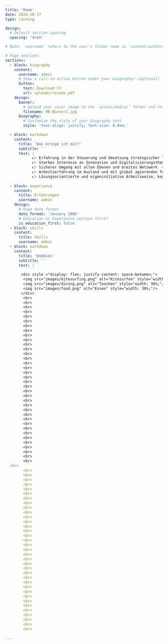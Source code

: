 ```yaml
---
title: 'Home'
date: 2024-10-17
type: landing

design:
  # Default section spacing
  spacing: "4rem"

# Note: `username` refers to the user's folder name in `content/authors/`

# Page sections
sections:
  - block: biography
    content:
      username: admin
      # Show a call-to-action button under your biography? (optional)
      button:
        text: Download CV
        url: uploads/resume.pdf
    design:
      banner:
        # Upload your cover image to the `assets/media/` folder and reference it here
        filename: MB-Banner2.jpg
      biography:
        # Customize the style of your biography text
        style: 'text-align: justify; font-size: 0.8em;'

  - block: markdown
    content:
      title: 'Was bringe ich mit?'
      subtitle: ''
      text: | 
            👉 Erfahrung in der Steuerung und Umsetzung strategischer Transformations- und Digitalisierungsprojekte (u. a. Expert Journey inkl. Tool, HR Focus Topic Data Analytics, HR/RD 2.0, Impulse/MeinBeitrag)  <br>
            👉 Starkes Interesse an Innovation und Digitalisierungsthemen <br>
            👉 Sicherer Umgang mit allen Ebenen und breites Netzwerk  <br>
            👉 Arbeitserfahrung im Ausland und mit global agierenden Teams  <br>
            👉 Lösungsorientierte und eigeninitiative Arbeitsweise, kombiniert mit hoher Belastbarkeit und Stressresistenz <br>
    
  - block: experience
    content:
      title: Erfahrungen
      username: admin
    design:
      # Hugo date format
      date_format: 'January 2006'
      # Education or Experience section first?
      is_education_first: false
  - block: skills
    content:
      title: Skills
      username: admin
  - block: markdown
    content:
      title: 'Hobbies'
      subtitle: ''
      text: |
      
       <div style ="display: flex; justify-content: space-between;">
        <img src="images/kitesurfing.png" alt="Kitesurfen" style="width: 30%;"/>
        <img src="images/diving.png" alt="Tauchen" style="width: 30%;"/>
        <img src="images/food.png" alt="Essen" style="width: 30%;"/>       
       </div>
        <br>
        <br>
        <br>
        <br>
        <br>
        <br>
        <br>
        <br>
        <br>
        <br>
        <br>
        <br> 
        <br>
        <br>
        <br>
        <br>
        <br>
        <br>
        <br>
        <br>
        <br>
        <br>
        <br>
        <br> 
        <br>
        <br>
        <br>
        <br>
        <br>
        <br>
        <br>
        <br>
        <br>
        <br>
        <br>
        <br> 
  <br>
        <br>
        <br>
        <br>
        <br>
        <br>
        <br>
        <br>
        <br>
        <br>
        <br>
        <br> 
        <br>
        <br>
        <br>
        <br>
        <br>
        <br>
        <br>
        <br>
        <br>
        <br>
        <br>
        <br> 
        <br>
        <br>
        <br>
        <br>
        <br>
        <br>
        <br>
        <br>
        <br>
        <br>
        <br>
        <br> 
    
---
```



